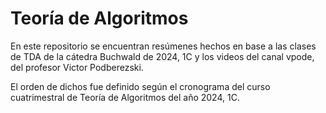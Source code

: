 # Teoría de Algoritmos

En este repositorio se encuentran resúmenes hechos en base a las clases de TDA de la cátedra Buchwald de 2024, 1C y los videos del canal vpode, del profesor Victor Podberezski.

El orden de dichos fue definido según el cronograma del curso cuatrimestral de Teoría de Algoritmos del año 2024, 1C.

